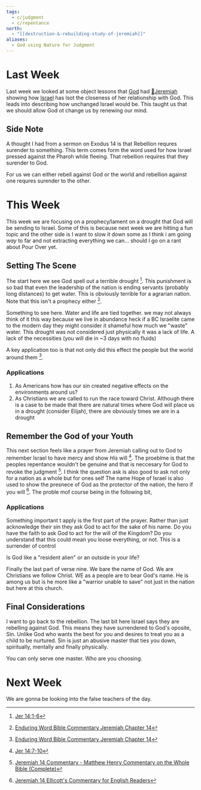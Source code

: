 ```yaml
---
tags:
  - c/judgment
  - c/repentance
north:
  - "[[destruction-&-rebuilding-study-of-jeremiah]]"
aliases:
  - God using Nature for Judgment
---
```

[^guzik]: [Study Guide for Jeremiah 14 by David Guzik](https://www.blueletterbible.org/comm/guzik_david/study-guide/jeremiah/jeremiah-14.cfm)
[^garner-howes]: [Jeremiah 14 - Garner-Howes Baptist Commentary - Bible Commentaries - StudyLight.org](https://www.studylight.org/commentaries/eng/ghb/jeremiah-14.html)
[^matthew-poole]: [Jeremiah 14 Matthew Poole's Commentary](https://biblehub.com/commentaries/poole/jeremiah/14.htm)
[^ellicott]: [Jeremiah 14 Ellicott's Commentary for English Readers](https://biblehub.com/commentaries/ellicott/jeremiah/14.htm)
[^john-gill]: [Jeremiah 14 Commentary - John Gill's Exposition of the Bible](https://www.biblestudytools.com/commentaries/gills-exposition-of-the-bible/jeremiah-14/)
[^matthew-henry]: [Jeremiah 14 Commentary - Matthew Henry Commentary on the Whole Bible (Complete)](https://www.biblestudytools.com/commentaries/matthew-henry-complete/jeremiah/14.html)
[^enduring-word]: [Enduring Word Bible Commentary Jeremiah Chapter 14](https://enduringword.com/bible-commentary/jeremiah-14/)
# Last Week

Last week we looked at some object lessons that [God](God.md) had [🧑Jeremiah](%F0%9F%A7%91Jeremiah.md) showing how [Israel](../%F0%9F%8F%99%EF%B8%8F%F0%9F%8F%99%EF%B8%8FNation%20of%20Israel.md) has lsot the closeness of her relationship with God. This leads into describing how unchanged Israel would be. This taught us that we should allow God ot change us by renewing our mind.

## Side Note
A thought I had from a sermon on Exodus 14 is that Rebellion requres surender to something. This term comes form the word used for how Israel pressed against the Pharoh while fleeing. That rebellion requires that they surender to God.

For us we can either rebell against God or the world and rebellion against one requres surender to the other.

# This Week
[^m1]: [Jer 14:1-6](Jer%2014.md)
[^m2]: [Jer 14:7-10](Jer%2014.md)

This week we are focusing on a prophecy/lament on a drought that God will be sending to Israel. Some of this is because next week we are hitting a fun topic and the other side is I want to slow it down some as I think i am going *way* to far and not extracting everything we can... should I go on a rant about Pour Over yet.

## Setting The Scene
The start here we see God spell out a terrible drought [^m1]. This punishment is so bad that even the leadership of the nation is ending servants (probably long distances) to get water. This is obviously terrible for a agrarian nation. Note that this isn't a prophecy either [^enduring-word].

Something to see here. Water and life are tied together. we may not always think of it this way because we live in abundance heck if a BC Israelite came to the modern day they might consider it shameful how much we "waste" water. This drought was not considered just physically  it was a lack of life. A lack of the necessities (you will die in ~3 days with no fluids)

A key application too is that not only did this effect the people but the world around them [^enduring-word].

### Applications
1. As Americans how has *our* sin created negative effects on the environments around us?
2. As Christians we are called to run the race toward Christ. Although there is a case to be made that there are natural times where God will place us in a drought (consider Elijah), there are obviously times we are in a drought

## Remember the God of your Youth
This next section feels like a prayer from Jeremiah calling out to God to remember Israel to have mercy and show *His* will [^m2]. The proeblme is that the peoples repentance wouldn't be genuine and that is neccesary for God to revoke the judgment [^matthew-henry]. I think the question ask is also good to ask not only for a nation as a whole but for ones self
The name Hope of Israel is also used to show the presnece of God as the protector of the nation, the hero if you will [^ellicott]. The proble mof course being in the following bit, 
### Applications
Something important t apply is the first part of the prayer. Rather than just acknowledge their sin they ask God to act for the sake of his name. Do you have the faith to ask God to act for the will of the Kingdom? Do you understand that this could mean you loose everything, or not. This is a surrender of control

Is God like a "resident alien" or an outside in your life?

Finally the last part of verse nine. We bare the name of God. We are Christians we follow Christ. WE as a people are to bear God's name. He is among us but is he more like a "warrior  unable to save" not just in the nation but here at this church.

## Final Considerations
I want to go back to the rebellion. The last bit here Israel says they are rebelling against God. This means they have surrendered to God's oposite, Sin. Unlike God who wants the best for you and desires to treat you as a child to be nurtured. Sin is just an abusive master that ties you down, spiritually, mentally and finally physically.

You can only serve one master. Who are you choosing.


# Next Week
We are gonna be looking into the false teachers of the day.